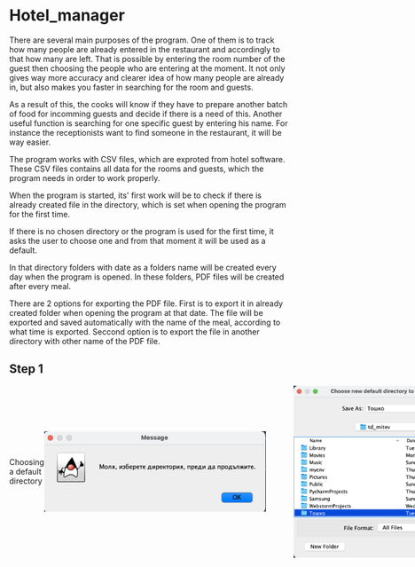 # Hotel_manager

There are several main purposes of the program. One of them is to track how
many people are already entered in the restaurant and accordingly to that
how many are left. That is possible by entering the room number of the guest 
then choosing the people who are entering at the moment. It not only gives
way more accuracy and clearer idea of how many people are already in, 
but also makes you faster in searching for the room and guests. 

As a result of this, the cooks will know if they have to prepare another 
batch of food for incomming guests and decide if there is a need of
this. Another useful function is searching for one specific guest by entering 
his name. For instance the receptionists want to find someone in the restaurant, 
it will be way easier. 

The program works with CSV files, which are exproted from hotel software. 
These CSV files contains all data for the rooms and guests, which 
the program needs in order to work properly. 

When the program is started, its' first work will be to check if there is already 
created file in the directory, which is set when opening the program for the first
time. 

If there is no chosen directory or the program is used for the first time, it asks
the user to choose one and from that moment it will be used as a default. 

In that directory folders with date as a folders name will be created every day
when the program is opened. In these folders, PDF files will be created after
every meal.  

There are 2 options for exporting the PDF file. First is to export it in already 
created folder when opening the program at that date. The file will be exported 
and saved automatically with the name of the meal, according to what time is 
exported. Seccond option is to export the file in another directory with other 
name of the PDF file. 

## Step 1
 
<div style="display: flex; align-items: center;">
   <p>Choosing a default directory</p>
  <img src="images/1%20choose%20directory.png" alt="1" width="400">
      <p></p>
  <img src="images/2%20Set%20defauld%20directory.png" alt="2" width="400" style="margin: 0 50px;">
  <img src="images/3%20New%20directory%20SET%20Message.png" alt="3" width="300">
</div>






